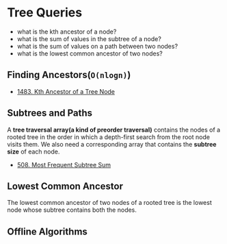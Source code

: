 # Tree Queries
* what is the kth ancestor of a node?
* what is the sum of values in the subtree of a node?
* what is the sum of values on a path between two nodes?
* what is the lowest common ancestor of two nodes?

## Finding Ancestors(`O(nlogn)`)
* [1483. Kth Ancestor of a Tree Node](https://leetcode.com/problems/kth-ancestor-of-a-tree-node/)   

## Subtrees and Paths
A **tree traversal array(a kind of preorder traversal)** contains the nodes of a rooted tree in the order in which a depth-first search from the root node visits them. We also need a corresponding array that contains the **subtree size** of each node.     
* [508. Most Frequent Subtree Sum](https://leetcode.com/problems/most-frequent-subtree-sum/)

## Lowest Common Ancestor
The lowest common ancestor of two nodes of a rooted tree is the lowest node whose subtree contains both the nodes.   


## Offline Algorithms
